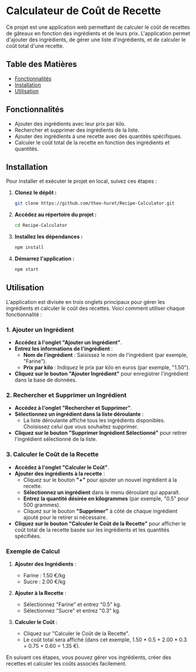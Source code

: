 # Calculateur de Coût de Recette

Ce projet est une application web permettant de calculer le coût de recettes de gâteaux en fonction des ingrédients et de leurs prix. L'application permet d'ajouter des ingrédients, de gérer une liste d'ingrédients, et de calculer le coût total d'une recette.

## Table des Matières

- [Fonctionnalités](#fonctionnalités)
- [Installation](#installation)
- [Utilisation](#utilisation)

## Fonctionnalités

- Ajouter des ingrédients avec leur prix par kilo.
- Rechercher et supprimer des ingrédients de la liste.
- Ajouter des ingrédients à une recette avec des quantités spécifiques.
- Calculer le coût total de la recette en fonction des ingrédients et quantités.

## Installation

Pour installer et exécuter le projet en local, suivez ces étapes :

1. **Clonez le dépôt :**

   ```bash
   git clone https://github.com/theo-huret/Recipe-Calculator.git
   ```

2. **Accédez au répertoire du projet :**

   ```bash
   cd Recipe-Calculator
   ```

3. **Installez les dépendances :**

   ```bash
   npm install
   ```

4. **Démarrez l'application :**

   ```bash
   npm start
   ```

## Utilisation

L'application est divisée en trois onglets principaux pour gérer les ingrédients et calculer le coût des recettes. Voici comment utiliser chaque fonctionnalité :

### 1. Ajouter un Ingrédient

- **Accédez à l'onglet "Ajouter un Ingrédient"**.
- **Entrez les informations de l'ingrédient** :
    - **Nom de l'ingrédient** : Saisissez le nom de l'ingrédient (par exemple, "Farine").
    - **Prix par kilo** : Indiquez le prix par kilo en euros (par exemple, "1.50").
- **Cliquez sur le bouton "Ajouter Ingrédient"** pour enregistrer l'ingrédient dans la base de données.

### 2. Rechercher et Supprimer un Ingrédient

- **Accédez à l'onglet "Rechercher et Supprimer"**.
- **Sélectionnez un ingrédient dans la liste déroulante** :
    - La liste déroulante affiche tous les ingrédients disponibles. Choisissez celui que vous souhaitez supprimer.
- **Cliquez sur le bouton "Supprimer Ingrédient Sélectionné"** pour retirer l'ingrédient sélectionné de la liste.

### 3. Calculer le Coût de la Recette

- **Accédez à l'onglet "Calculer le Coût"**.
- **Ajouter des ingrédients à la recette** :
    - Cliquez sur le bouton **"+"** pour ajouter un nouvel ingrédient à la recette.
    - **Sélectionnez un ingrédient** dans le menu déroulant qui apparaît.
    - **Entrez la quantité désirée en kilogrammes** (par exemple, "0.5" pour 500 grammes).
    - Cliquez sur le bouton **"Supprimer"** à côté de chaque ingrédient ajouté pour le retirer si nécessaire.
- **Cliquez sur le bouton "Calculer le Coût de la Recette"** pour afficher le coût total de la recette basée sur les ingrédients et les quantités spécifiées.

### Exemple de Calcul

1. **Ajouter des Ingrédients** :
    - Farine : 1.50 €/kg
    - Sucre : 2.00 €/kg

2. **Ajouter à la Recette** :
    - Sélectionnez "Farine" et entrez "0.5" kg.
    - Sélectionnez "Sucre" et entrez "0.3" kg.

3. **Calculer le Coût** :
    - Cliquez sur "Calculer le Coût de la Recette".
    - Le coût total sera affiché (dans cet exemple, 1.50 * 0.5 + 2.00 * 0.3 = 0.75 + 0.60 = 1.35 €).

En suivant ces étapes, vous pouvez gérer vos ingrédients, créer des recettes et calculer les coûts associés facilement.
